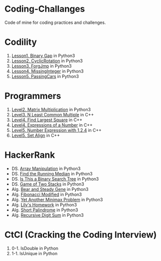 Coding-Challanges
=================
Code of mine for coding practices and challenges.

# Codility
1. [Lesson1. Binary Gap](https://codility.com/programmers/lessons/1-iterations/binary_gap/start/) in Python3
2. [Lesson2. CyclicRotation](https://codility.com/programmers/lessons/2-arrays/cyclic_rotation/start/) in Python3
3. [Lesson3. ForgJmp](https://codility.com/programmers/lessons/3-time_complexity/frog_jmp/start/) in Python3
4. [Lesson4. MissingInteger](https://codility.com/programmers/lessons/4-counting_elements/missing_integer/start/) in Python3
5. [Lesson5. PassingCars](https://codility.com/programmers/lessons/5-prefix_sums/passing_cars/start/) in Python3

# Programmers
1. [Level2. Matrix Multiplication](https://programmers.co.kr/learn/challenge_codes/140) in Python3
2. [Level3. N Least Common Multiple](https://programmers.co.kr/learn/challenge_codes/152) in C++
3. [Level4. Find Largest Square](https://programmers.co.kr/learn/challenge_codes/187) in C++
4. [Level4. Expressions of a Number](https://programmers.co.kr/learn/challenge_codes/156) in C++
5. [Level5. Number Expression with 1,2,4](https://programmers.co.kr/learn/challenge_codes/158) in C++
6. [Level5. Set Align](https://programmers.co.kr/learn/challenge_codes/159) in C++

# HackerRank
- DS. [Array Manipulation](https://www.hackerrank.com/challenges/crush/problem) in Python3
- DS. [Find the Running Median](https://www.hackerrank.com/challenges/find-the-running-median/problem) in Python3
- DS. [Is This a Binary Search Tree](https://www.hackerrank.com/challenges/is-binary-search-tree/problem) in Python3
- DS. [Game of Two Stacks](https://www.hackerrank.com/challenges/game-of-two-stacks/problem) in Python3
- Alg. [Bear and Steady Gene](https://www.hackerrank.com/challenges/bear-and-steady-gene/problem) in Python3
- Alg. [Fibonacci Modified](https://www.hackerrank.com/challenges/fibonacci-modified/problem) in Python3
- Alg. [Yet Another Minimax Problem](https://www.hackerrank.com/challenges/yet-another-minimax-problem/problem) in Python3
- Alg. [Lily's Homework](https://www.hackerrank.com/challenges/lilys-homework/problem) in Python3
- Alg. [Short Palindrome](https://www.hackerrank.com/challenges/short-palindrome/problem) in Python3
- Alg. [Recursive Digit Sum](https://www.hackerrank.com/challenges/recursive-digit-sum/problem) in Python3

# CtCI (Cracking the Coding Interview)
1. 0-1. IsDouble in Python
2. 1-1. IsUnique in Python
